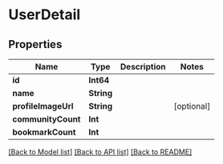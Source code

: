 # UserDetail

## Properties
Name | Type | Description | Notes
------------ | ------------- | ------------- | -------------
**id** | **Int64** |  | 
**name** | **String** |  | 
**profileImageUrl** | **String** |  | [optional] 
**communityCount** | **Int** |  | 
**bookmarkCount** | **Int** |  | 

[[Back to Model list]](../README.md#documentation-for-models) [[Back to API list]](../README.md#documentation-for-api-endpoints) [[Back to README]](../README.md)


